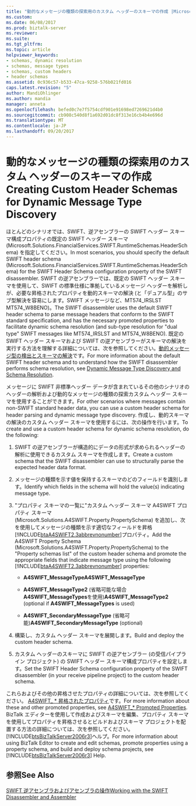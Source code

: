 ```yaml
---
title: "動的なメッセージの種類の探索用のカスタム ヘッダーのスキーマの作成 |Microsoft ドキュメント"
ms.custom: 
ms.date: 06/08/2017
ms.prod: biztalk-server
ms.reviewer: 
ms.suite: 
ms.tgt_pltfrm: 
ms.topic: article
helpviewer_keywords:
- schemas, dynamic resolution
- schemas, message types
- schemas, custom headers
- header schemas
ms.assetid: 0c936c57-b533-47ca-9258-576b021fd016
caps.latest.revision: "5"
author: MandiOhlinger
ms.author: mandia
manager: anneta
ms.openlocfilehash: befed0c7e7f5754cdf901e91698ed7269621d4b0
ms.sourcegitcommit: cb908c540d8f1a692d01dc8f313e16cb4b4e696d
ms.translationtype: MT
ms.contentlocale: ja-JP
ms.lasthandoff: 09/20/2017
---
```

# <a name="creating-custom-header-schemas-for-dynamic-message-type-discovery"></a><span data-ttu-id="f393d-102">動的なメッセージの種類の探索用のカスタム ヘッダーのスキーマの作成</span><span class="sxs-lookup"><span data-stu-id="f393d-102">Creating Custom Header Schemas for Dynamic Message Type Discovery</span></span>
<span data-ttu-id="f393d-103">ほとんどのシナリオでは、SWIFT、逆アセンブラーの SWIFT ヘッダー スキーマ構成プロパティの既定の SWIFT ヘッダー スキーマ (Microsoft.Solutions.FinancialServices.SWIFT.RuntimeSchemas.HeaderSchema) を指定してください。</span><span class="sxs-lookup"><span data-stu-id="f393d-103">In most scenarios, you should specify the default SWIFT header schema (Microsoft.Solutions.FinancialServices.SWIFT.RuntimeSchemas.HeaderSchema) for the SWIFT Header Schema configuration property of the SWIFT disassembler.</span></span> <span data-ttu-id="f393d-104">SWIFT の逆アセンブラーでは、既定の SWIFT ヘッダー スキーマを使用して、SWIFT の標準仕様に準拠しているメッセージ ヘッダーを解析しが、必要な昇格されたプロパティを動的スキーマの解決 (と「デュアル型」のサブ型解決を容易にします。SWIFT メッセージなど、MT574_IRSLST MT574_W8BENO)。</span><span class="sxs-lookup"><span data-stu-id="f393d-104">The SWIFT disassembler uses the default SWIFT header schema to parse message headers that conform to the SWIFT standard specification, and has the necessary promoted properties to facilitate dynamic schema resolution (and sub-type resolution for "dual type" SWIFT messages like MT574_IRSLST and MT574_W8BENO).</span></span> <span data-ttu-id="f393d-105">既定の SWIFT ヘッダー スキーマおよび SWIFT の逆アセンブラーがスキーマの解決を実行する方法を理解する詳細については、次を参照してください。[動的メッセージ型の検出とスキーマの解決](../../adapters-and-accelerators/accelerator-swift/dynamic-message-type-discovery-and-schema-resolution.md)です。</span><span class="sxs-lookup"><span data-stu-id="f393d-105">For more information about the default SWIFT header schema and to understand how the SWIFT disassembler performs schema resolution, see [Dynamic Message Type Discovery and Schema Resolution](../../adapters-and-accelerators/accelerator-swift/dynamic-message-type-discovery-and-schema-resolution.md).</span></span>  
  
 <span data-ttu-id="f393d-106">メッセージに SWIFT 非標準ヘッダー データが含まれているその他のシナリオのヘッダーの解析および動的なメッセージの種類の探索カスタム ヘッダー スキーマを使用することができます。</span><span class="sxs-lookup"><span data-stu-id="f393d-106">For other scenarios where messages contain non-SWIFT standard header data, you can use a custom header schema for header parsing and dynamic message type discovery.</span></span> <span data-ttu-id="f393d-107">作成し、動的スキーマの解決のカスタム ヘッダー スキーマを使用するには、次の操作を行います。</span><span class="sxs-lookup"><span data-stu-id="f393d-107">To create and use a custom header schema for dynamic schema resolution, do the following:</span></span>  
  
1.  <span data-ttu-id="f393d-108">SWIFT の逆アセンブラーが構造的にデータの形式が求められるヘッダーの解析に使用できるカスタム スキーマを作成します。</span><span class="sxs-lookup"><span data-stu-id="f393d-108">Create a custom schema that the SWIFT disassembler can use to structurally parse the expected header data format.</span></span>  
  
2.  <span data-ttu-id="f393d-109">メッセージの種類を示す値を保持するスキーマのどのフィールドを識別します。</span><span class="sxs-lookup"><span data-stu-id="f393d-109">Identify which fields in the schema will hold the value(s) indicating message type.</span></span>  
  
3.  <span data-ttu-id="f393d-110">"プロパティ スキーマの一覧に"カスタム ヘッダー スキーマ A4SWIFT プロパティ スキーマ (Microsoft.Solutions.A4SWIFT.Property.PropertySchema) を追加し、次を使用してメッセージの種類を示す適切なフィールドを昇格[!INCLUDE[btaA4SWIFT2.3abbrevnonumber](../../includes/btaa4swift2-3abbrevnonumber-md.md)]プロパティ。</span><span class="sxs-lookup"><span data-stu-id="f393d-110">Add the A4SWIFT Property Schema (Microsoft.Solutions.A4SWIFT.Property.PropertySchema) to the "Property schemas list" of the custom header schema and promote the appropriate fields that indicate message type using the following [!INCLUDE[btaA4SWIFT2.3abbrevnonumber](../../includes/btaa4swift2-3abbrevnonumber-md.md)] properties:</span></span>  
  
    -   <span data-ttu-id="f393d-111">**A4SWIFT_MessageType**</span><span class="sxs-lookup"><span data-stu-id="f393d-111">**A4SWIFT_MessageType**</span></span>  
  
    -   <span data-ttu-id="f393d-112">**A4SWIFT_MessageType2** (省略可能な場合**A4SWIFT_MessageTypes**を使用)</span><span class="sxs-lookup"><span data-stu-id="f393d-112">**A4SWIFT_MessageType2** (optional if **A4SWIFT_MessageTypes** is used)</span></span>  
  
    -   <span data-ttu-id="f393d-113">**A4SWIFT_SecondaryMessageType** (省略可能)</span><span class="sxs-lookup"><span data-stu-id="f393d-113">**A4SWIFT_SecondaryMessageType** (optional)</span></span>  
  
4.  <span data-ttu-id="f393d-114">構築し、カスタム ヘッダー スキーマを展開します。</span><span class="sxs-lookup"><span data-stu-id="f393d-114">Build and deploy the custom header schema.</span></span>  
  
5.  <span data-ttu-id="f393d-115">カスタム ヘッダーのスキーマに SWIFT の逆アセンブラー (の受信パイプライン プロジェクト) の SWIFT ヘッダー スキーマ構成プロパティを設定します。</span><span class="sxs-lookup"><span data-stu-id="f393d-115">Set the SWIFT Header Schema configuration property of the SWIFT disassembler (in your receive pipeline project) to the custom header schema.</span></span>  
  
 <span data-ttu-id="f393d-116">これらおよびその他の昇格させたプロパティの詳細については、次を参照してください。 [A4SWIFT_ * 昇格されたプロパティ](../../adapters-and-accelerators/accelerator-swift/a4swift-promoted-properties.md)です。</span><span class="sxs-lookup"><span data-stu-id="f393d-116">For more information about these and other promoted properties, see [A4SWIFT_* Promoted Properties](../../adapters-and-accelerators/accelerator-swift/a4swift-promoted-properties.md).</span></span> <span data-ttu-id="f393d-117">BizTalk エディターを使用して作成およびスキーマを編集、プロパティ スキーマを使用してプロパティを昇格させるとビルドおよびスキーマ プロジェクトを配置する方法の詳細については、次を参照してください。[!INCLUDE[btsBizTalkServer2006r3](../../includes/btsbiztalkserver2006r3-md.md)]ヘルプ。</span><span class="sxs-lookup"><span data-stu-id="f393d-117">For more information about using BizTalk Editor to create and edit schemas, promote properties using a property schema, and build and deploy schema projects, see [!INCLUDE[btsBizTalkServer2006r3](../../includes/btsbiztalkserver2006r3-md.md)] Help.</span></span>  
  
## <a name="see-also"></a><span data-ttu-id="f393d-118">参照</span><span class="sxs-lookup"><span data-stu-id="f393d-118">See Also</span></span>  
 [<span data-ttu-id="f393d-119">SWIFT 逆アセンブラおよびアセンブラの操作</span><span class="sxs-lookup"><span data-stu-id="f393d-119">Working with the SWIFT Disassembler and Assembler</span></span>](../../adapters-and-accelerators/accelerator-swift/working-with-the-swift-disassembler-and-assembler.md)